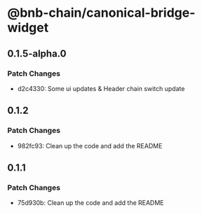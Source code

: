 # @bnb-chain/canonical-bridge-widget

## 0.1.5-alpha.0

### Patch Changes

- d2c4330: Some ui updates & Header chain switch update

## 0.1.2

### Patch Changes

- 982fc93: Clean up the code and add the README

## 0.1.1

### Patch Changes

- 75d930b: Clean up the code and add the README
